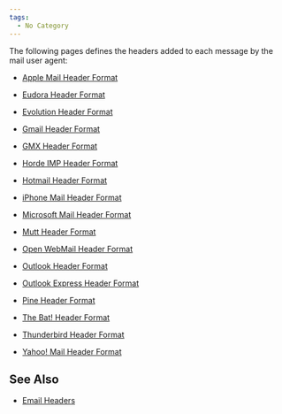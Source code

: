 ```yaml
---
tags:
  - No Category
---
```

The following pages defines the headers added to each message by the
mail user agent:

- [Apple Mail Header Format](apple_mail_header_format.md)

<!-- -->

- [Eudora Header Format](eudora_header_format.md)

<!-- -->

- [Evolution Header Format](evolution_header_format.md)

<!-- -->

- [Gmail Header Format](gmail_header_format.md)

<!-- -->

- [GMX Header Format](gmx_header_format.md)

<!-- -->

- [Horde IMP Header Format](horde_imp_header_format.md)

<!-- -->

- [Hotmail Header Format](hotmail_header_format.md)

<!-- -->

- [iPhone Mail Header Format](iphone_mail_header_format.md)

<!-- -->

- [Microsoft Mail Header
  Format](microsoft_mail_header_format.md)

<!-- -->

- [Mutt Header Format](mutt_header_format.md)

<!-- -->

- [Open WebMail Header Format](open_webmail_header_format.md)

<!-- -->

- [Outlook Header Format](outlook_header_format.md)

<!-- -->

- [Outlook Express Header
  Format](outlook_express_header_format.md)

<!-- -->

- [Pine Header Format](pine_header_format.md)

<!-- -->

- [The Bat! Header Format](the_bat_header_format.md)

<!-- -->

- [Thunderbird Header Format](thunderbird_header_format.md)

<!-- -->

- [Yahoo! Mail Header Format](yahoo!_mail_header_format.md)

## See Also

- [Email Headers](email_headers.md)
